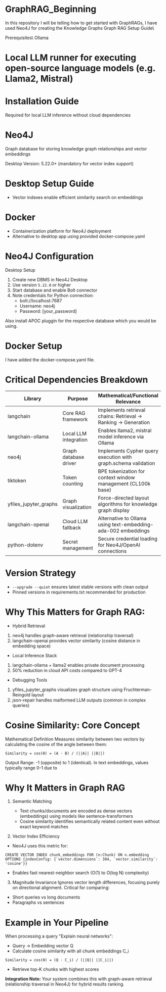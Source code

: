 
# GraphRAG_Beginning
In this repository I will be telling how to get started with GraphRAGs, I have used Neo4J for creating the Knowledge Graphs
Graph RAG Setup Guide\\

Prerequisites\\
Ollama

# Local LLM runner for executing open-source language models (e.g. Llama2, Mistral)

# Installation Guide
Required for local LLM inference without cloud dependencies

# Neo4J

Graph database for storing knowledge graph relationships and vector embeddings

Desktop Version: 5.22.0+ (mandatory for vector index support)

# Desktop Setup Guide
- Vector indexes enable efficient similarity search on embeddings

# Docker

- Containerization platform for Neo4J deployment
- Alternative to desktop app using provided docker-compose.yaml

# Neo4J Configuration
Desktop Setup
1. Create new DBMS in Neo4J Desktop
2. Use version `5.22.0` or higher
3. Start database and enable Bolt connector
4. Note credentials for Python connection:
   - bolt://localhost:7687
   - Username: neo4j
   - Password: [your_password]

Also install APOC pluggin for the respective database which you would be using. 

# Docker Setup
I have added the docker-compose.yaml file.

# Critical Dependencies Breakdown
| Library   	         | Purpose	            | Mathematical/Functional Relevance                               |
|-----------------------|-----------------------|-----------------------------------------------------------------|
| langchain	            | Core RAG framework    | Implements retrieval chains: Retrieval → Ranking → Generation   |
| langchain-ollama      | Local LLM integration | Enables llama2, mistral model inference via Ollama              |
| neo4j	               | Graph database driver |	Implements Cypher query execution with graph.schema validation |
| tiktoken              |	Token counting       | BPE tokenization for context window management (CL100k base)    |
| yfiles_jupyter_graphs |	Graph visualization  |	Force-directed layout algorithms for knowledge graph display   |
| langchain-openai      | Cloud LLM fallback    |	Alternative to Ollama using text-embedding-ada-002 embeddings  |
| python-dotenv	      | Secret management     |	Secure credential loading for Neo4J/OpenAI connections         |


# Version Strategy
- `--upgrade --quiet` ensures latest stable versions with clean output
- Pinned versions in requirements.txt recommended for production

# Why This Matters for Graph RAG:

- Hybrid Retrieval
1. neo4j handles graph-aware retrieval (relationship traversal)
2. langchain-openai provides vector similarity (cosine distance in embedding space)

- Local Inference Stack
1. langchain-ollama + llama2 enables private document processing
2. 50% reduction in cloud API costs compared to GPT-4

- Debugging Tools
1. yfiles_jupyter_graphs visualizes graph structure using Fruchterman-Reingold layout
2. json-repair handles malformed LLM outputs (common in complex queries)

# Cosine Similarity: Core Concept
Mathematical Definition
Measures similarity between two vectors by calculating the cosine of the angle between them:
```
Similarity = cos(θ) = (A · B) / (||A|| ||B||)
```
Output Range: -1 (opposite) to 1 (identical). In text embeddings, values typically range 0-1 due to

# Why It Matters in Graph RAG
1. Semantic Matching
   - Text chunks/documents are encoded as dense vectors (embeddings) using models like sentence-transformers
   - Cosine similarity identifies semantically related content even without exact keyword matches

2. Vector Index Efficiency
- Neo4J uses this metric for:

```
CREATE VECTOR INDEX chunk_embeddings FOR (n:Chunk) ON n.embedding OPTIONS {indexConfig: {`vector.dimensions`: 384, `vector.similarity`: 'cosine'}}
```
- Enables fast nearest-neighbor search (O(1) to O(log N) complexity)
  
3. Magnitude Invariance
Ignores vector length differences, focusing purely on directional alignment. Critical for comparing:
- Short queries vs long documents
- Paragraphs vs sentences

# Example in Your Pipeline
When processing a query "Explain neural networks":
- Query → Embedding vector Q
- Calculate cosine similarity with all chunk embeddings C_i
```
Similarity = cos(θ) = (Q · C_i) / (||Q|| ||C_i||)
```
- Retrieve top-K chunks with highest scores

**Integration Note:** Your system combines this with graph-aware retrieval (relationship traversal in Neo4J) for hybrid results ranking.
